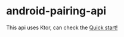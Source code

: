 # android-pairing-api
This api uses Ktor, can check the [Quick start!](https://ktor.io/quickstart/)
